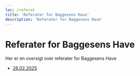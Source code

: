 ```yaml
---
loc: /referat
title: 'Referater for Baggesens Have'
description: 'Referater for Baggesens Have'
---
```

# Referater for Baggesens Have

Her er en oversigt over referater for Baggesens Have

- [26.02.2025](https://files.baggesenshave.dk/Referat%20GF%2026-02-2025.pdf)
